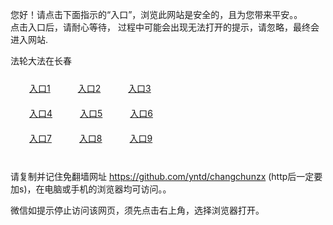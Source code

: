 您好！请点击下面指示的“入口”，浏览此网站是安全的，且为您带来平安。。 <br/>
点击入口后，请耐心等待， 过程中可能会出现无法打开的提示，请忽略，最终会进入网站. </br>

法轮大法在长春<br/>
<div style="padding:10px"><a style="margin:20px" target="_blank" href="https://dxkh4jgncrg3n.cloudfront.net/2Qpsp?yrinjjla" id="ccLink1" rel="nofollow">入口1</a> <a target="_blank" style="margin:20px" href="https://d3tqo3skex05q1.cloudfront.net/2Qpsp?urwvlbqb" id="ccLink2" rel="nofollow">入口2</a> <a style="margin:20px" target="_blank" href="https://d2bw0bt1x3zb1r.cloudfront.net/2Qpsp?nrsqfa" id="ccLink3" rel="nofollow">入口3</a></div>

<div style="padding:10px" ><a style="margin:20px" target="_blank" href="https://dxkh4jgncrg3n.cloudfront.net/2Qpsp?yrinjjla" id="ccLink4" rel="nofollow">入口4</a> <a style="margin:20px" href="https://d3tqo3skex05q1.cloudfront.net/2Qpsp?urwvlbqb" target="_blank" id="ccLink5" rel="nofollow">入口5</a> <a style="margin:20px" href="https://d2bw0bt1x3zb1r.cloudfront.net/2Qpsp?nrsqfa" target="_blank" id="ccLink6" rel="nofollow">入口6</a></div>

<div style="padding:10px"><a style="margin:20px" target="_blank" href="https://dxkh4jgncrg3n.cloudfront.net/2Qpsp?yrinjjla" id="ccLink7" rel="nofollow">入口7</a> <a style="margin:20px" href="https://d3tqo3skex05q1.cloudfront.net/2Qpsp?urwvlbqb" target="_blank" id="ccLink8" rel="nofollow">入口8</a> <a style="margin:20px" target="_blank" href="https://d2bw0bt1x3zb1r.cloudfront.net/2Qpsp?nrsqfa" id="ccLink9" rel="nofollow">入口9</a></div>

<br/>



请复制并记住免翻墙网址 https://github.com/yntd/changchunzx (http后一定要加s)，在电脑或手机的浏览器均可访问。。<br/>

微信如提示停止访问该网页，须先点击右上角，选择浏览器打开。
